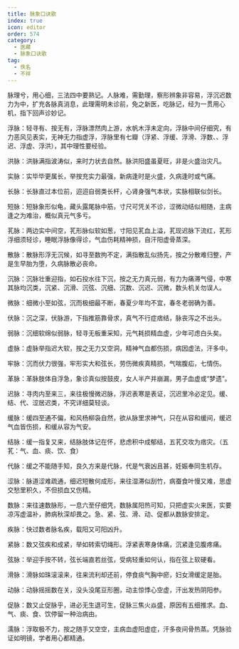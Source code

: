 ```yaml
---
title: 脉象口诀歌
index: true
icon: editor
order: 574
category:
  - 医藏
  - 脉象口诀歌
tag:  
  - 佚名
  - 不祥
---
```


脉理兮，用心细，三法四中要熟记。人脉难，需勤理，察形辨象非容易，浮沉迟数力为中，扩充各脉真消息，此理需明未诊前，免之新医，吃脉记，经为一贯用心机，指下回声诊妙记。  

浮脉：轻寻有、按无有，浮脉漂然肉上游，水帆木浮未定向，浮脉中间仔细究，有力恶风见表实，无神无力指虚浮，浮脉里有七瓣（浮紧、浮缓、浮滑、浮数、、浮迟、浮虚、浮洪），其中理性要经验。  

洪脉：洪脉满指波涛似，来时力状去自然。脉洪阳盛虽夏旺，非是火盛治灾凡。  

实脉：实毕毕更属长，举按充实力最强，新病逢时是火盛，久病逢时或气痛。  

长脉：长脉直过本位前，迢迢自弱类长杆，心肾身强气本状，实脉相联似剑长。  

短脉：短脉象形似龟，藏头露尾脉中筋，寸尺可凭关不诊，涩微动结似相随，主病逢之为难治，概似真元气多亏。  

芤脉：两边实中间空，芤形脉似软如葱，寸阳见芤血上溢，芤现迟脉下流红，芤形浮细须轻诊，睡眠浮脉像得诊，气血伤耗精神损，自汗阳虚骨蒸深。  

散脉：散脉形浮无沉候，如寻至数拘不定，满指散乱似扬先，按之分散难归整，产是生早胎为堕，久病脉散必丧命。  

沉脉：沉脉壮重迎指，如石投水往下沉，按之无力真元弱，有力为痛滞气侵，中寒其脉均沉类，沉紧、沉滑、沉弦、沉细、沉数、沉迟、沉微，数头机关勿误人。  

微脉：细微小至如弦，沉而极细最不断，春夏少年均不宜，春冬老弱确为善。  

伏脉：沉之深，伏脉游，下指推筋靠骨求，真气不行症痞结，脉丧泻之不出头。  

弱脉：沉细软绵似弱脉，轻寻无板重采知，元气耗损精血虚，少年可虑白头矣。  

虚脉：虚脉举指迟大软，按之无力又空洞，精神气血都伤损，病因虚法，汗多中。  

牢脉：沉而伏力很强，牢形实大和弦长，劳伤微疾真精损，气喘腹疝，七情伤。  

革脉：革脉肢体自浮急，象诊真似按鼓皮，女人半产并崩漏，男子血虚或“梦遗”。  

迟脉：寻肉内至来三，来往极慢微迟脉，浮迟表寒是表证，沉迟里冷必定见。缓、结、代、涩居迟类，不究详细莫轻谈。  

缓脉：缓四至通不偏，和风杨柳袅自然，欲从脉里求神气，只在从容和缓间，缓迟气血皆伤损，和缓从容为气安。  

结脉：缓一指复又来，结脉肢体记在怀，悲虑积中成郁结，五芤交攻为痞灾。（五芤：气、血、痰、饮、食）  

代脉：缓之不能随手知，良久方来是代脉，代是气衰凶且甚，妊娠奉同生机存。  

涩脉：脉道涩难疏通，细迟短散何成形，来往湿滞似刮竹，病蚕食叶慢又难，思虚交愁里积久，不但损血又伤精。  

数脉：来往速数脉形，一息六至仔细凭，数脉属阳热可知，只把虚实火来医，实要凉泻虚温补，肺病秋深却畏之。急、紧、弦、滑、动、促都从数脉安排定。  

疾脉：快过数者脉名疾，载阳又可阳凶升。  

紧脉：数又弦疾和成紧，举如转索切绳形。浮紧表寒身体痛，沉紧逢见腹疼痛。  

弦脉：举迎手按不转，弦长端直若丝弦，受病轻重如何认，指在弦上软硬看。  

滑脉：滑脉如珠滚滚来，往来流利却还前，停食痰气胸中瘀，妇女滑缓定是胎。  

动脉：动脉摇摇数在关，没头没尾豆形圈，动主惊悸心空虚，汗出发热阴阳参。  

促脉：数又止促脉乎，进必无生退可生，促脉三焦火焱盛，原因有五细推求。血、气、痰、食、饮停留一种治病由。  

濡脉：浮取极不力，按之随手又空空，主病血虚阳虚症，汗多夜间骨热蒸。凭脉验证如明镜，学者用心都精通。  
